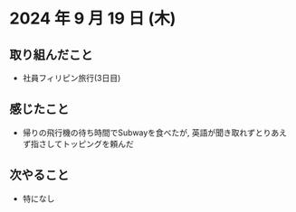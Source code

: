 # 2024 年 9 月 19 日 (木)

## 取り組んだこと
- 社員フィリピン旅行(3日目)

## 感じたこと
- 帰りの飛行機の待ち時間でSubwayを食べたが, 英語が聞き取れずとりあえず指さしてトッピングを頼んだ

## 次やること
- 特になし

